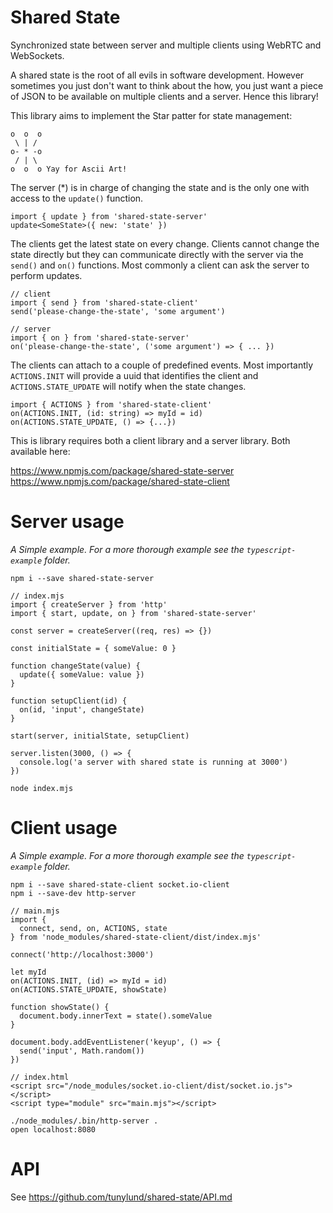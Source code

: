 # Shared State
Synchronized state between server and multiple clients using WebRTC and WebSockets.

A shared state is the root of all evils in software development. However sometimes you just don't want to think about
the how, you just want a piece of JSON to be available on multiple clients and a server. Hence this library!

This library aims to implement the Star patter for state management:

```
o  o  o
 \ | /
o- * -o
 / | \
o  o  o Yay for Ascii Art!
```

The server (*) is in charge of changing the state and is the only one with access to the `update()` function.
```
import { update } from 'shared-state-server'
update<SomeState>({ new: 'state' })
```

The clients get the latest state on every change. Clients cannot change the state directly but they can communicate directly with the server via the `send()` and `on()` functions. Most commonly a client can ask the server
to perform updates.
```
// client
import { send } from 'shared-state-client'
send('please-change-the-state', 'some argument')

// server
import { on } from 'shared-state-server'
on('please-change-the-state', ('some argument') => { ... })
```

The clients can attach to a couple of predefined events. Most importantly `ACTIONS.INIT` will provide a uuid
that identifies the client and `ACTIONS.STATE_UPDATE` will notify when the state changes.
```
import { ACTIONS } from 'shared-state-client'
on(ACTIONS.INIT, (id: string) => myId = id)
on(ACTIONS.STATE_UPDATE, () => {...})
```

This is library requires both a client library and a server library. Both available here:

https://www.npmjs.com/package/shared-state-server
https://www.npmjs.com/package/shared-state-client

# Server usage
_A Simple example. For a more thorough example see the `typescript-example` folder._
```
npm i --save shared-state-server
```

```
// index.mjs
import { createServer } from 'http'
import { start, update, on } from 'shared-state-server'

const server = createServer((req, res) => {})

const initialState = { someValue: 0 }

function changeState(value) {
  update({ someValue: value })
}

function setupClient(id) {
  on(id, 'input', changeState)
}

start(server, initialState, setupClient)

server.listen(3000, () => {
  console.log('a server with shared state is running at 3000')
})
```
```
node index.mjs
```

# Client usage
_A Simple example. For a more thorough example see the `typescript-example` folder._
```
npm i --save shared-state-client socket.io-client
npm i --save-dev http-server
```

```
// main.mjs
import {
  connect, send, on, ACTIONS, state
} from 'node_modules/shared-state-client/dist/index.mjs'

connect('http://localhost:3000')

let myId
on(ACTIONS.INIT, (id) => myId = id)
on(ACTIONS.STATE_UPDATE, showState)

function showState() {
  document.body.innerText = state().someValue
}

document.body.addEventListener('keyup', () => {
  send('input', Math.random())
})
```
```
// index.html
<script src="/node_modules/socket.io-client/dist/socket.io.js"></script>
<script type="module" src="main.mjs"></script>
```
```
./node_modules/.bin/http-server .
open localhost:8080
```

# API
See https://github.com/tunylund/shared-state/API.md
